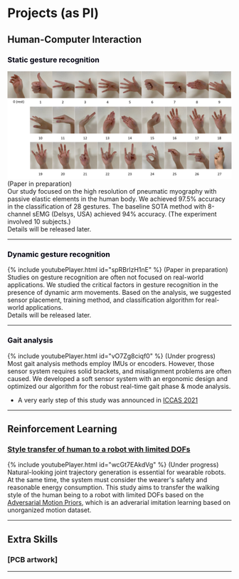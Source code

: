 # Projects (as PI)


## Human-Computer Interaction

### <font color="rgb(0, 0, 128)">Static gesture recognition</font>
<img src="images/gesture_static/Gestures.png?raw=true"/>
(Paper in preparation)
<br>
Our study focused on the high resolution of pneumatic myography with passive elastic elements in the human body. We achieved 97.5% accuracy in the classification of 28 gestures. The baseline SOTA method with 8-channel sEMG (Delsys, USA) achieved 94% accuracy. (The experiment involved 10 subjects.)
<br>
Details will be released later.

---
### <font color="rgb(22, 22, 111)">Dynamic gesture recognition</font>
{% include youtubePlayer.html id="spRBrlzH1nE" %}
(Paper in preparation)
<br>
Studies on gesture recognition are often not focused on real-world applications. We studied the critical factors in gesture recognition in the presence of dynamic arm movements. Based on the analysis, we suggested sensor placement, training method, and classification algorithm for real-world applications.
<br>
Details will be released later.

---
### <font color="rgb(22, 22, 111)">Gait analysis</font>
{% include youtubePlayer.html id="vO7Zg8ciqf0" %}
(Under progress)
<br>
Most gait analysis methods employ IMUs or encoders. However, those sensor system requires solid brackets, and misalignment problems are often caused. We developed a soft sensor system with an ergonomic design and optimized our algorithm for the robust real-time gait phase & mode analysis.
<br>
- A very early step of this study was announced in [ICCAS 2021](https://ieeexplore.ieee.org/document/9649762)

---

## Reinforcement Learning

### [Style transfer of human to a robot with limited DOFs](/sample_page)
{% include youtubePlayer.html id="wcGt7EAkdVg" %}
(Under progress)
<br>
Natural-looking joint trajectory generation is essential for wearable robots. At the same time, the system must consider the wearer's safety and reasonable energy consumption. This study aims to transfer the walking style of the human being to a robot with limited DOFs based on the [Adversarial Motion Priors](https://arxiv.org/abs/2104.02180), which is an adverarial imitation learning based on unorganized motion dataset.

---

## Extra Skills

### [PCB artwork]




---
<!-- <p style="font-size:11px">Page template forked from <a href="https://github.com/evanca/quick-portfolio">evanca</a></p> -->
<!-- Remove above link if you don't want to attibute -->
